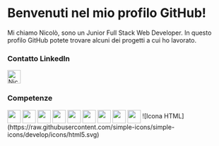 <head>
  <!-- Altri tag head -->
  <link rel="stylesheet" href="[https://cdnjs.cloudflare.com/ajax/libs/font-awesome/6.5.2/css/all.min.css](https://cdnjs.cloudflare.com/ajax/libs/font-awesome/6.5.2/css/all.min.css)">
</head>

# Benvenuti nel mio profilo GitHub!

Mi chiamo Nicolò, sono un Junior Full Stack Web Developer. In questo profilo GitHub potete trovare alcuni dei progetti a cui ho lavorato.

<div>
  <h3>Contatto LinkedIn</h3>
  <span>
    <a style="text-decoration:none" href="https://www.linkedin.com/in/nicol%C3%B2-manunta-5203332ba/">
      <img align="center" alt="Nicolò Manunta LinkedIn" width="30px" src="https://github.com/adityakamath16/adityakamath16/blob/master/images/connect_with_me_images/linkedin.svg" />
    </a>
  </span>
</div>
 <h3>Competenze</h3>
<img align="center" alt="" width="30px" src="https://github.com/adityakamath16/adityakamath16/blob/master/images/Programming_languages/logo-html-5.png" />
<img align="center" alt="" width="30px" src="" />
<img align="center" alt="" width="30px" src="" />
<img align="center" alt="" width="30px" src="" />
<img align="center" alt="" width="30px" src="" />
<img align="center" alt="" width="30px" src="" />
<img align="center" alt="" width="30px" src="" />
<img align="center" alt="" width="30px" src="" />
<img align="center" alt="" width="30px" src="" />
![Icona HTML](https://raw.githubusercontent.com/simple-icons/simple-icons/develop/icons/html5.svg)

